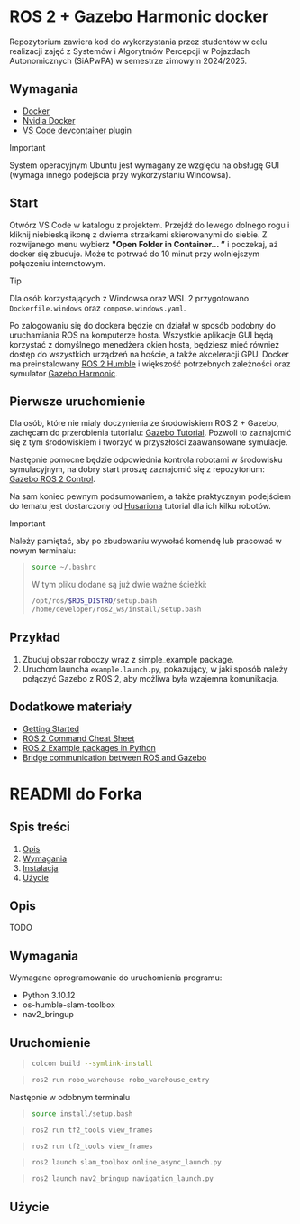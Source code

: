# ROS 2 + Gazebo Harmonic docker

Repozytorium zawiera kod do wykorzystania przez studentów w celu realizacji zajęć z Systemów i Algorytmów Percepcji w Pojazdach Autonomicznych (SiAPwPA) w semestrze zimowym 2024/2025.

## Wymagania

- [Docker](https://docs.docker.com/engine/install/ubuntu/)
- [Nvidia Docker](https://docs.nvidia.com/datacenter/cloud-native/container-toolkit/install-guide.html#container-device-interface-cdi-support)
- [VS Code devcontainer plugin](https://code.visualstudio.com/docs/devcontainers/containers#_quick-start-open-an-existing-folder-in-a-container)

> [!IMPORTANT]  
> System operacyjnym Ubuntu jest wymagany ze względu na obsługę GUI (wymaga innego podejścia przy wykorzystaniu Windowsa).

## Start

Otwórz VS Code w katalogu z projektem.
Przejdź do lewego dolnego rogu i kliknij niebieską ikonę z dwiema strzałkami skierowanymi do siebie. Z rozwijanego menu wybierz **"Open Folder in Container... ”** i poczekaj, aż docker się zbuduje. Może to potrwać do 10 minut przy wolniejszym połączeniu internetowym.

> [!TIP]
> Dla osób korzystających z Windowsa oraz WSL 2 przygotowano `Dockerfile.windows` oraz `compose.windows.yaml`. 

Po zalogowaniu się do dockera będzie on działał w sposób podobny do uruchamiania ROS na komputerze hosta. Wszystkie aplikacje GUI będą korzystać z domyślnego menedżera okien hosta, będziesz mieć również dostęp do wszystkich urządzeń na hoście, a także akceleracji GPU.
Docker ma preinstalowany [ROS 2 Humble](https://docs.ros.org/en/humble/Tutorials.html) i większość potrzebnych zależności oraz symulator [Gazebo Harmonic](https://gazebosim.org/docs/harmonic/getstarted/).

## Pierwsze uruchomienie

Dla osób, które nie miały doczynienia ze środowiskiem ROS 2 + Gazebo, zachęcam do przerobienia tutorialu: [Gazebo Tutorial](https://gazebosim.org/docs/harmonic/tutorials/). Pozwoli to zaznajomić się z tym środowiskiem i tworzyć w przyszłości zaawansowane symulacje.

Następnie pomocne będzie odpowiednia kontrola robotami w środowisku symulacyjnym, na dobry start proszę zaznajomić się z repozytorium: [Gazebo ROS 2 Control](https://github.com/ros-controls/gz_ros2_control/).

Na sam koniec pewnym podsumowaniem, a także praktycznym podejściem do tematu jest dostarczony od [Husariona](https://husarion.com/tutorials/ros2-tutorials/1-ros2-introduction/) tutorial dla ich kilku robotów.

> [!IMPORTANT] 
Należy pamiętać, aby po zbudowaniu wywołać komendę lub pracować w nowym terminalu:
>
> ```bash
> source ~/.bashrc
> ```
>
> W tym pliku dodane są już dwie ważne ścieżki:
>
> ```bash
> /opt/ros/$ROS_DISTRO/setup.bash
> /home/developer/ros2_ws/install/setup.bash
> ```

## Przykład
1. Zbuduj obszar roboczy wraz z simple_example package.  
2. Uruchom launcha `example.launch.py`, pokazujący, w jaki sposób należy połączyć Gazebo z ROS 2, aby możliwa była wzajemna komunikacja.


## Dodatkowe materiały
* [Getting Started](getting_started.md)
* [ROS 2 Command Cheat Sheet](cheatsheet.md)
* [ROS 2 Example packages in Python](example.md)
* [Bridge communication between ROS and Gazebo](ros_gz_bridge.md)

# READMI do Forka

## Spis treści

1. [Opis](#opis)
2. [Wymagania](#wymagania)
3. [Instalacja](#instalacja)
4. [Użycie](#użycie)

## Opis

TODO

## Wymagania

Wymagane oprogramowanie do uruchomienia programu:

- Python 3.10.12
- os-humble-slam-toolbox
- nav2_bringup


## Uruchomienie

> ```bash
> colcon build --symlink-install
> ```

> ```bash
> ros2 run robo_warehouse robo_warehouse_entry
> ```

Następnie w odobnym terminalu

> ```bash
> source install/setup.bash
> ```

> ```bash
> ros2 run tf2_tools view_frames
> ```

> ```bash
> ros2 run tf2_tools view_frames
> ```

> ```bash
> ros2 launch slam_toolbox online_async_launch.py
> ```

> ```bash
> ros2 launch nav2_bringup navigation_launch.py
> ```

## Użycie
